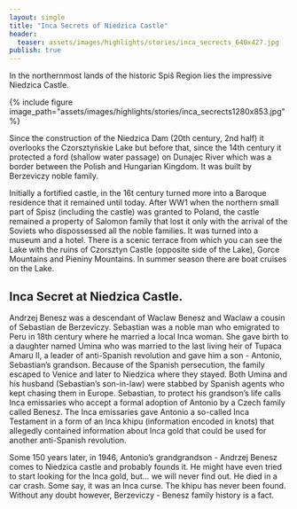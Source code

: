 ```yaml
---
layout: single
title: "Inca Secrets of Niedzica Castle"
header:
  teaser: assets/images/highlights/stories/inca_secrects_640x427.jpg
publish: true
---
```


In the northernmost lands of the historic Spiš Region lies the impressive Niedzica Castle.

{% include figure image_path="assets/images/highlights/stories/inca_secrects1280x853.jpg" %}

 Since the construction of the Niedzica Dam (20th century, 2nd half) it overlooks the Czorsztyńskie Lake but before that, since the 14th century it protected a ford (shallow water passage) on Dunajec River which was a border between the Polish and Hungarian Kingdom. It was built by Berzeviczy noble family.

Initially a fortified castle, in the 16t century turned more into a Baroque residence that it remained until today. After WW1 when the northern small part of Spisz (including the castle) was granted to Poland, the castle remained a property of Salomon family that lost it only with the arrival of the Soviets who dispossessed all the noble families. It was turned into a museum and a hotel. There is a scenic terrace from which you can see the Lake with the ruins of Czorsztyn Castle (opposite side of the Lake), Gorce Mountains and Pieniny Mountains. In summer season there are boat cruises on the Lake.

## Inca Secret at Niedzica Castle.

Andrzej Benesz was a descendant of Waclaw Benesz and Waclaw a cousin of Sebastian de Berzeviczy. Sebastian was a noble man who emigrated to Peru in 18th century where he married a local Inca woman. She gave birth to a daughter named Umina who was married to the last living heir of Tupaca Amaru II, a leader of anti-Spanish revolution and gave him a son - Antonio, Sebastian’s grandson. Because of the Spanish persecution, the family escaped to Venice and later to Niedzica where they stayed. Both Umina and his husband (Sebastian’s son-in-law) were stabbed by Spanish agents who kept chasing them in Europe. Sebastian, to protect his grandson’s life calls Inca emissaries who accept a formal adoption of Antonio by a Czech family called Benesz. The Inca emissaries gave Antonio a so-called Inca Testament in a form of an Inca khipu (information encoded in knots) that allegedly contained information about Inca gold that could be used for another anti-Spanish revolution.

Some 150 years later, in 1946, Antonio’s grandgrandson - Andrzej Benesz comes to Niedzica castle and probably founds it. He might have even tried to start looking for the Inca gold, but… we will never find out. He died in a car crash. Some say, it was an Inca curse. The khipu has never been found. Without any doubt however, Berzeviczy - Benesz family history is a fact.
